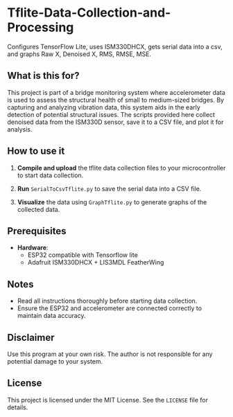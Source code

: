 # Tflite-Data-Collection-and-Processing

Configures TensorFlow Lite, uses ISM330DHCX, gets serial data into a csv, and graphs Raw X, Denoised X, RMS, RMSE, MSE.


## What is this for?

This project is part of a bridge monitoring system where accelerometer data is used to assess the structural health 
of small to medium-sized bridges. By capturing and analyzing vibration data, this system aids in the early detection of potential 
structural issues. The scripts provided here collect denoised data from the ISM330D sensor, save it to a CSV file, and plot it for analysis.

## How to use it

1. **Compile and upload** the tflite data collection files to your microcontroller to start data collection.

2. **Run** `SerialToCsvTflite.py` to save the serial data into a CSV file.

3. **Visualize** the data using `GraphTflite.py` to generate graphs of the collected data.

## Prerequisites

- **Hardware**:
  - ESP32 compatible with Tensorflow lite
  - Adafruit ISM330DHCX + LIS3MDL FeatherWing

## Notes

- Read all instructions thoroughly before starting data collection.
- Ensure the ESP32 and accelerometer are connected correctly to maintain data accuracy.

## Disclaimer

Use this program at your own risk. The author is not responsible for any potential damage to your system.

## License

This project is licensed under the MIT License. See the `LICENSE` file for details.
